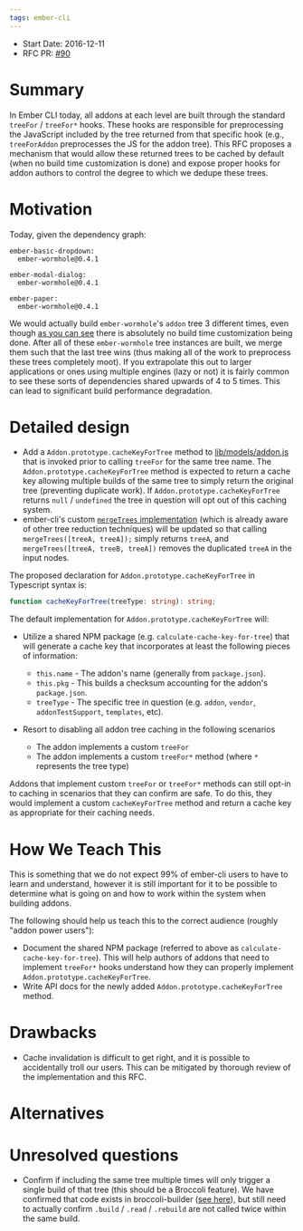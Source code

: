 ```yaml
---
tags: ember-cli
---
```


- Start Date: 2016-12-11
- RFC PR: [#90](https://github.com/ember-cli/rfcs/pull/90)

# Summary

In Ember CLI today, all addons at each level are built through the standard `treeFor` / `treeFor*` hooks. These hooks are responsible for preprocessing the JavaScript included by the tree returned from that specific hook (e.g., `treeForAddon` preprocesses the JS for the addon tree). This RFC proposes a mechanism that would allow these returned trees to be cached by default (when no build time customization is done) and expose proper hooks for addon authors to control the degree to which we dedupe these trees.

# Motivation

Today, given the dependency graph:

```
ember-basic-dropdown:
  ember-wormhole@0.4.1

ember-modal-dialog:
  ember-wormhole@0.4.1

ember-paper:
  ember-wormhole@0.4.1
```
We would actually build `ember-wormhole`'s `addon` tree 3 different times, even though [as you can see](https://github.com/yapplabs/ember-wormhole/blob/0.4.1/index.js) there is absolutely no build time customization being done. After all of these `ember-wormhole` tree instances are built, we merge them such that the last tree wins (thus making all of the work to preprocess these trees completely moot). If you extrapolate this out to larger applications or ones using multiple engines (lazy or not) it is fairly common to see these sorts of dependencies shared upwards of 4 to 5 times. This can lead to significant build performance degradation.

# Detailed design

- Add a `Addon.prototype.cacheKeyForTree` method to [lib/models/addon.js](https://github.com/ember-cli/ember-cli/commits/master/lib/models/addon.js) that is invoked prior to calling `treeFor` for the same tree name. The `Addon.prototype.cacheKeyForTree` method is expected to return a cache key allowing multiple builds of the same tree to simply return the original tree (preventing duplicate work). If `Addon.prototype.cacheKeyForTree` returns `null` / `undefined` the tree in question will opt out of this caching system.
- ember-cli's custom [`mergeTrees` implementation](https://github.com/ember-cli/ember-cli/blob/4ec7b5951e8a9dd292029faf20d1858abf7bdfa0/lib/broccoli/merge-trees.js) (which is already aware of other tree reduction techniques) will be updated so that calling `mergeTrees([treeA, treeA]);` simply returns `treeA`, and `mergeTrees([treeA, treeB, treeA])` removes the duplicated `treeA` in the input nodes.

The proposed declaration for `Addon.prototype.cacheKeyForTree` in Typescript syntax is:

``` ts
function cacheKeyForTree(treeType: string): string;
```
The default implementation for `Addon.prototype.cacheKeyForTree` will:

- Utilize a shared NPM package (e.g. `calculate-cache-key-for-tree`) that will generate a cache key that incorporates at least the following pieces of information:
    - `this.name` - The addon's name (generally from `package.json`).
    - `this.pkg` - This builds a checksum accounting for the addon's `package.json`.
    - `treeType` - The specific tree in question (e.g. `addon`, `vendor`, `addonTestSupport`, `templates`, etc).

- Resort to disabling all addon tree caching in the following scenarios
    - The addon implements a custom `treeFor`
    - The addon implements a custom `treeFor*` method (where `*` represents the tree type)


Addons that implement custom `treeFor` or `treeFor*` methods can still opt-in to caching in scenarios that they can confirm are safe. To do this, they would implement a custom `cacheKeyForTree` method and return a cache key as appropriate for their caching needs.

# How We Teach This

This is something that we do not expect 99% of ember-cli users to have to learn and understand, however it is still important for it to be possible to determine what is going on and how to work within the system when building addons.

The following should help us teach this to the correct audience (roughly "addon power users"):

- Document the shared NPM package (referred to above as `calculate-cache-key-for-tree`). This will help authors of addons that need to implement `treeFor*` hooks understand how they can properly implement `Addon.prototype.cacheKeyForTree`.
- Write API docs for the newly added `Addon.prototype.cacheKeyForTree` method.

# Drawbacks

- Cache invalidation is difficult to get right, and it is possible to accidentally troll our users. This can be mitigated by thorough review of the implementation and this RFC.

# Alternatives

# Unresolved questions

- Confirm if including the same tree multiple times will only trigger a single build of that tree (this should be a Broccoli feature). We have confirmed that code exists in broccoli-builder ([see here](https://github.com/ember-cli/broccoli-builder/blob/0-18-x/lib/builder.js#L89-L97)), but still need to actually confirm `.build` / `.read` / `.rebuild` are not called twice within the same build.

